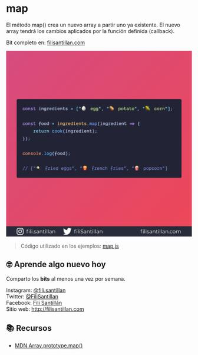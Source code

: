 # map

El método map() crea un nuevo array a partir uno ya existente. El nuevo array
tendrá los cambios aplicados por la función definida (callback).

Bit completo en: [filisantillan.com](https://filisantillan.com/bits/map/)

![Selector de hermanos generales](./map.png)

> Código utilizado en los ejemplos: [map.js](./map.js)

## 🤓 Aprende algo nuevo hoy

Comparto los **bits** al menos una vez por semana.

Instagram: [@fili.santillan](https://www.instagram.com/fili.santillan/)  
Twitter: [@FiliSantillan](https://twitter.com/FiliSantillan)  
Facebook: [Fili Santillán](https://www.facebook.com/FiliSantillan96/)  
Sitio web: http://filisantillan.com

## 📚 Recursos

-   [MDN Array.prototype.map()](https://developer.mozilla.org/en-US/docs/Web/JavaScript/Reference/Global_Objects/Array/map)
